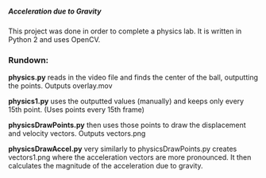 ##### **Acceleration due to Gravity**

This project was done in order to complete a physics lab. It is written in Python 2 and uses OpenCV.

### Rundown:
**physics.py** reads in the video file and finds the center of the ball, outputting the points. Outputs overlay.mov

**physics1.py** uses the outputted values (manually) and keeps only every 15th point. (Uses points every 15th frame)

**physicsDrawPoints.py** then uses those points to draw the displacement and velocity vectors. Outputs vectors.png

**physicsDrawAccel.py** very similarly to physicsDrawPoints.py creates vectors1.png where the acceleration vectors are more pronounced. It then calculates the magnitude of the acceleration due to gravity.
